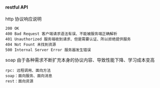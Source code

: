#### restful API

http 协议响应说明

```
200 OK
400 Bad Request 客户端请求语法有误、不能被服务端正确解析
401 Unauthorized 服务端收到请求、但是需要认证、所以拒绝提供服务
404 Not Fount 未找到资源
500 Internal Server Error 服务器发生错误
```

soap 由于各种需求不断扩充本身的协议内容、导致性能下降、学习成本变高

```
rpc: 远程调用、面向方法
soap：面向服务、面向消息
rest：面向资源

